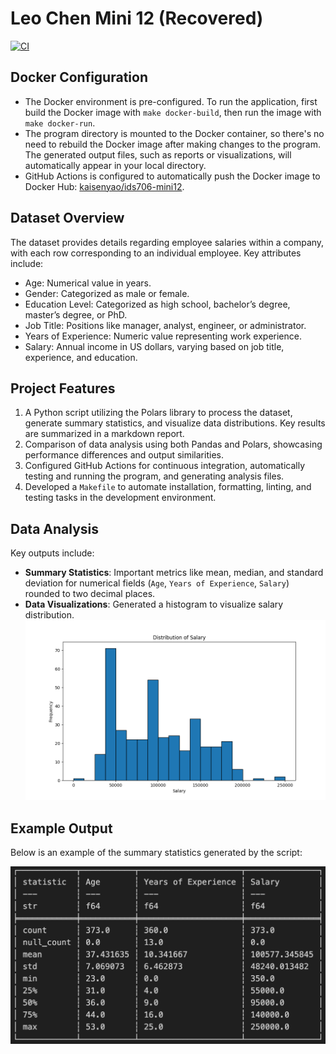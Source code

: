 # Leo Chen Mini 12 (Recovered)

[![CI](https://github.com/nogibjj/Kaisen_Yao_IDS706_Mini12/actions/workflows/workflow.yml/badge.svg)](https://github.com/nogibjj/Kaisen_Yao_IDS706_Mini12/actions/workflows/workflow.yml)

## Docker Configuration

- The Docker environment is pre-configured. To run the application, first build the Docker image with `make docker-build`, then run the image with `make docker-run`.
- The program directory is mounted to the Docker container, so there's no need to rebuild the Docker image after making changes to the program. The generated output files, such as reports or visualizations, will automatically appear in your local directory.
- GitHub Actions is configured to automatically push the Docker image to Docker Hub: [kaisenyao/ids706-mini12](https://hub.docker.com/r/kaisenyao/ids706-mini12).

## Dataset Overview

The dataset provides details regarding employee salaries within a company, with each row corresponding to an individual employee. Key attributes include:

- Age: Numerical value in years.
- Gender: Categorized as male or female.
- Education Level: Categorized as high school, bachelor’s degree, master’s degree, or PhD.
- Job Title: Positions like manager, analyst, engineer, or administrator.
- Years of Experience: Numeric value representing work experience.
- Salary: Annual income in US dollars, varying based on job title, experience, and education.

## Project Features

1. A Python script utilizing the Polars library to process the dataset, generate summary statistics, and visualize data distributions. Key results are summarized in a markdown report.
2. Comparison of data analysis using both Pandas and Polars, showcasing performance differences and output similarities.
3. Configured GitHub Actions for continuous integration, automatically testing and running the program, and generating analysis files.
4. Developed a `Makefile` to automate installation, formatting, linting, and testing tasks in the development environment.

## Data Analysis

Key outputs include:

- **Summary Statistics**: Important metrics like mean, median, and standard deviation for numerical fields (`Age`, `Years of Experience`, `Salary`) rounded to two decimal places.
- **Data Visualizations**: Generated a histogram to visualize salary distribution.
  ![Salary Distribution](data_visualization.png)

## Example Output

Below is an example of the summary statistics generated by the script:

![Summary Statistics](summary_statistics.jpg)
